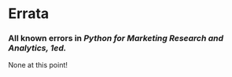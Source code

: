 # Errata
### All known errors in _Python for Marketing Research and Analytics, 1ed._

None at this point!
